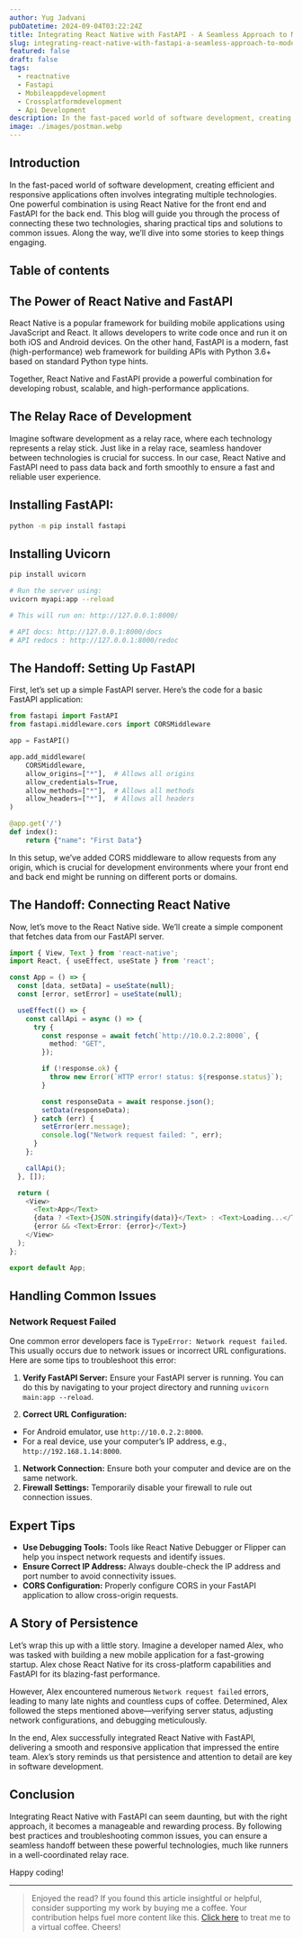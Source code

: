 ```yaml
---
author: Yug Jadvani
pubDatetime: 2024-09-04T03:22:24Z
title: Integrating React Native with FastAPI - A Seamless Approach to Modern App Development
slug: integrating-react-native-with-fastapi-a-seamless-approach-to-modern-app-development
featured: false
draft: false
tags:
  - reactnative
  - Fastapi
  - Mobileappdevelopment
  - Crossplatformdevelopment
  - Api Development
description: In the fast-paced world of software development, creating efficient and responsive applications often involves integrating multiple technologies.
image: ./images/postman.webp
---
```


## Introduction

In the fast-paced world of software development, creating efficient and responsive applications often involves integrating multiple technologies. One powerful combination is using React Native for the front end and FastAPI for the back end. This blog will guide you through the process of connecting these two technologies, sharing practical tips and solutions to common issues. Along the way, we’ll dive into some stories to keep things engaging.

## Table of contents

## The Power of React Native and FastAPI

React Native is a popular framework for building mobile applications using JavaScript and React. It allows developers to write code once and run it on both iOS and Android devices. On the other hand, FastAPI is a modern, fast (high-performance) web framework for building APIs with Python 3.6+ based on standard Python type hints.

Together, React Native and FastAPI provide a powerful combination for developing robust, scalable, and high-performance applications.

## The Relay Race of Development

Imagine software development as a relay race, where each technology represents a relay stick. Just like in a relay race, seamless handover between technologies is crucial for success. In our case, React Native and FastAPI need to pass data back and forth smoothly to ensure a fast and reliable user experience.

## Installing FastAPI:

```bash
python -m pip install fastapi
```

## Installing Uvicorn

```bash
pip install uvicorn
```

```bash
# Run the server using:
uvicorn myapi:app --reload

# This will run on: http://127.0.0.1:8000/

# API docs: http://127.0.0.1:8000/docs
# API redocs : http://127.0.0.1:8000/redoc
```

## The Handoff: Setting Up FastAPI

First, let’s set up a simple FastAPI server. Here’s the code for a basic FastAPI application:

```python
from fastapi import FastAPI
from fastapi.middleware.cors import CORSMiddleware

app = FastAPI()

app.add_middleware(
    CORSMiddleware,
    allow_origins=["*"],  # Allows all origins
    allow_credentials=True,
    allow_methods=["*"],  # Allows all methods
    allow_headers=["*"],  # Allows all headers
)

@app.get('/')
def index():
    return {"name": "First Data"}
```

In this setup, we’ve added CORS middleware to allow requests from any origin, which is crucial for development environments where your front end and back end might be running on different ports or domains.

## The Handoff: Connecting React Native

Now, let’s move to the React Native side. We’ll create a simple component that fetches data from our FastAPI server.

```typescript
import { View, Text } from 'react-native';
import React, { useEffect, useState } from 'react';

const App = () => {
  const [data, setData] = useState(null);
  const [error, setError] = useState(null);

  useEffect(() => {
    const callApi = async () => {
      try {
        const response = await fetch(`http://10.0.2.2:8000`, {
          method: "GET",
        });

        if (!response.ok) {
          throw new Error(`HTTP error! status: ${response.status}`);
        }

        const responseData = await response.json();
        setData(responseData);
      } catch (err) {
        setError(err.message);
        console.log("Network request failed: ", err);
      }
    };

    callApi();
  }, []);

  return (
    <View>
      <Text>App</Text>
      {data ? <Text>{JSON.stringify(data)}</Text> : <Text>Loading...</Text>}
      {error && <Text>Error: {error}</Text>}
    </View>
  );
};

export default App;
```

## Handling Common Issues

### Network Request Failed

One common error developers face is `TypeError: Network request failed`. This usually occurs due to network issues or incorrect URL configurations. Here are some tips to troubleshoot this error:

1. **Verify FastAPI Server:** Ensure your FastAPI server is running. You can do this by navigating to your project directory and running `uvicorn main:app --reload`.

2. **Correct URL Configuration:**

- For Android emulator, use `http://10.0.2.2:8000`.
- For a real device, use your computer’s IP address, e.g., `http://192.168.1.14:8000`.

1. **Network Connection:** Ensure both your computer and device are on the same network.
2. **Firewall Settings:** Temporarily disable your firewall to rule out connection issues.

## Expert Tips

- **Use Debugging Tools:** Tools like React Native Debugger or Flipper can help you inspect network requests and identify issues.
- **Ensure Correct IP Address:** Always double-check the IP address and port number to avoid connectivity issues.
- **CORS Configuration:** Properly configure CORS in your FastAPI application to allow cross-origin requests.

## A Story of Persistence

Let’s wrap this up with a little story. Imagine a developer named Alex, who was tasked with building a new mobile application for a fast-growing startup. Alex chose React Native for its cross-platform capabilities and FastAPI for its blazing-fast performance.

However, Alex encountered numerous `Network request failed` errors, leading to many late nights and countless cups of coffee. Determined, Alex followed the steps mentioned above—verifying server status, adjusting network configurations, and debugging meticulously.

In the end, Alex successfully integrated React Native with FastAPI, delivering a smooth and responsive application that impressed the entire team. Alex’s story reminds us that persistence and attention to detail are key in software development.

## Conclusion

Integrating React Native with FastAPI can seem daunting, but with the right approach, it becomes a manageable and rewarding process. By following best practices and troubleshooting common issues, you can ensure a seamless handoff between these powerful technologies, much like runners in a well-coordinated relay race.

Happy coding!

---

> Enjoyed the read? If you found this article insightful or helpful, consider supporting my work by buying me a coffee. Your contribution helps fuel more content like this. [Click here](https://buymeacoffee.com/yugjadvani9) to treat me to a virtual coffee. Cheers!
